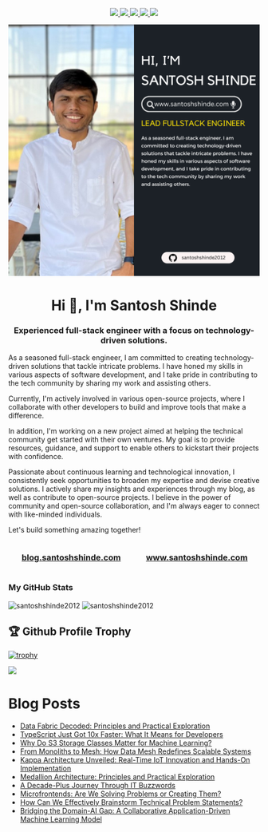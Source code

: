 <p align="center"> 
 <a href="https://twitter.com/shindesan2012" alt="santosh shinde github stats">
   <img src="https://img.shields.io/badge/-@shindesan2012-%231DA1F2?style=flat-square&logo=twitter&logoColor=ffffff" />
 </a>
 <a href="https://github.com/santoshshinde2012" alt="santosh shinde github stats">
   <img src="https://img.shields.io/badge/-@santoshshinde2012-%23181717?style=flat-square&logo=github" />
 </a>
 <a href="https://www.linkedin.com/in/shindesantosh" alt="santosh shinde github stats">
   <img src="https://img.shields.io/badge/-shindesantosh-blue?style=flat-square&logo=Linkedin&logoColor=white&link=https://www.linkedin.com/in/shindesantosh" />
 </a>
 <a href="http://blog.santoshshinde.com/" alt="santosh shinde blog">
   <img src="https://img.shields.io/badge/blog.santoshshinde.com-brightgreen?style=flat-square" />
 </a>
 <a href="https://stackoverflow.com/users/4319438/santosh-shinde" alt="santosh shinde stackoverflow">
   <img src="https://img.shields.io/badge/stackoverflow-%23181717?style=flat-square&logo=stackoverflow" />
 </a>
</p>

[![About me](./profile.png)](https://www.santoshshinde.com/)

<h1 align="center">Hi 👋, I'm Santosh Shinde</h1>
<h3 align="center">Experienced full-stack engineer with a focus on technology-driven solutions. </h3>

As a seasoned full-stack engineer, I am committed to creating technology-driven solutions that tackle intricate problems. I have honed my skills in various aspects of software development, and I take pride in contributing to the tech community by sharing my work and assisting others.

Currently, I'm actively involved in various open-source projects, where I collaborate with other developers to build and improve tools that make a difference.

In addition, I'm working on a new project aimed at helping the technical community get started with their own ventures. My goal is to provide resources, guidance, and support to enable others to kickstart their projects with confidence.

Passionate about continuous learning and technological innovation, I consistently seek opportunities to broaden my expertise and devise creative solutions. I actively share my insights and experiences through my blog, as well as contribute to open-source projects. I believe in the power of community and open-source collaboration, and I'm always eager to connect with like-minded individuals.

Let's build something amazing together!

<div style="display: flex;">
  <div style="flex: 50%; padding: 0 15px;">
    <h3 align="center">
      <a href="http://blog.santoshshinde.com/" alt="santosh shinde blog">blog.santoshshinde.com</a>
    </h3>
  </div>
  <div style="flex: 50%; padding: 0 15px;">
    <h3 align="center">
      <a href="http://www.santoshshinde.com/" alt="santosh shinde portfolio">www.santoshshinde.com</a>
    </h3>
  </div>
</div>

### My GitHub Stats
<div>
<img align="center" width="49%" src="https://github-readme-streak-stats.herokuapp.com/?user=santoshshinde2012" alt="santoshshinde2012" />
<img align="center" width="49%"  src="https://github-readme-stats.vercel.app/api?username=santoshshinde2012&show_icons=true&locale=en" alt="santoshshinde2012" />
</div>

## 🏆 Github Profile Trophy

[![trophy](https://github-profile-trophy.vercel.app/?username=santoshshinde2012&theme=monokai&margin-w=15&margin-h=15&&no-frame=true&row=1)](https://github.com/ryo-ma/github-profile-trophy)

<img src="https://github-readme-stats.vercel.app/api/top-langs/?username=santoshshinde2012&layout=compact&hide=html" />

<br/>

# Blog Posts

<!-- BLOG-POST-LIST:START -->
- [Data Fabric Decoded: Principles and Practical Exploration](https://levelup.gitconnected.com/data-fabric-decoded-principles-and-practical-exploration-4c15395bb881?source=rss-f5cfa346da5------2)
- [TypeScript Just Got 10x Faster: What It Means for Developers](https://levelup.gitconnected.com/typescript-just-got-10x-faster-what-it-means-for-developers-dfae10dc92c2?source=rss-f5cfa346da5------2)
- [Why Do S3 Storage Classes Matter for Machine Learning?](https://santosh-shinde.medium.com/why-do-s3-storage-classes-matter-for-machine-learning-82155e16fb54?source=rss-f5cfa346da5------2)
- [From Monoliths to Mesh: How Data Mesh Redefines Scalable Systems](https://levelup.gitconnected.com/from-monoliths-to-mesh-how-data-mesh-redefines-scalable-systems-608a9f25f91b?source=rss-f5cfa346da5------2)
- [Kappa Architecture Unveiled: Real-Time IoT Innovation and Hands-On Implementation](https://levelup.gitconnected.com/kappa-architecture-unveiled-real-time-iot-innovation-and-hands-on-implementation-d8ff57f37167?source=rss-f5cfa346da5------2)
- [Medallion Architecture: Principles and Practical Exploration](https://levelup.gitconnected.com/medallion-architecture-principles-and-practical-exploration-425834ae3bc7?source=rss-f5cfa346da5------2)
- [A Decade-Plus Journey Through IT Buzzwords](https://levelup.gitconnected.com/a-decade-plus-journey-through-it-buzzwords-c2e0bb2c80e8?source=rss-f5cfa346da5------2)
- [Microfrontends: Are We Solving Problems or Creating Them?](https://levelup.gitconnected.com/microfrontends-are-we-solving-problems-or-creating-them-35f1098b0820?source=rss-f5cfa346da5------2)
- [How Can We Effectively Brainstorm Technical Problem Statements?](https://levelup.gitconnected.com/how-can-we-effectively-brainstorm-technical-problem-statements-d13679350675?source=rss-f5cfa346da5------2)
- [Bridging the Domain-AI Gap: A Collaborative Application-Driven Machine Learning Model](https://levelup.gitconnected.com/bridging-the-domain-ai-gap-a-collaborative-application-driven-machine-learning-model-0d10939f6525?source=rss-f5cfa346da5------2)
<!-- BLOG-POST-LIST:END -->
